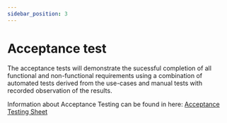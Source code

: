 ```yaml
---
sidebar_position: 3
---
```

# Acceptance test

The acceptance tests will demonstrate the sucessful completion of all functional and non-functional requirements using a combination of automated tests derived from the use-cases and manual tests with recorded observation of the results.

Information about Acceptance Testing can be found in here: [Acceptance Testing Sheet](https://docs.google.com/spreadsheets/d/1g106TJv1PtkZmmxcNYJTZ8k36glMstID6F_uhjVlS1E/edit?usp=sharing)
